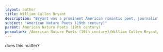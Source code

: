 ```yaml
---
layout: author
title: William Cullen Bryant
description: "Bryant was a prominent American romantic poet, journalist, and editor known for his deep reverence for nature. His poem 'Thanatopsis' is one of the most famous nature poems from the 19th century, showcasing his philosophical reflections on life and death through the natural world."
subject: "American Nature Poets (19th century)"
parent: American Nature Poets (19th century)
permalink: /American Nature Poets (19th century)/William Cullen Bryant/
---
```


does this matter?
